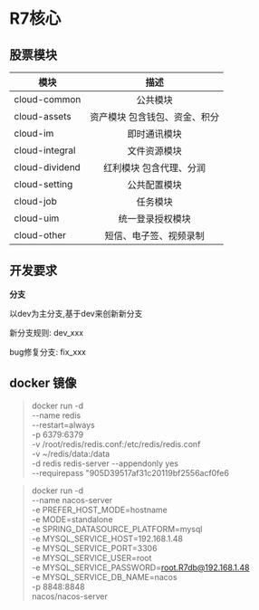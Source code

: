 # R7核心

## 股票模块
| 模块      | 描述     | 
| ---------- | :-----------:  |
| cloud-common     | 公共模块     |
| cloud-assets | 资产模块 包含钱包、资金、积分  |
| cloud-im| 即时通讯模块 |
|cloud-integral|文件资源模块|
|cloud-dividend| 红利模块 包含代理、分润|
|cloud-setting|公共配置模块|
|cloud-job|任务模块|
|cloud-uim|统一登录授权模块|
|cloud-other|短信、电子签、视频录制|

## 开发要求

**分支**

以dev为主分支,基于dev来创新新分支

新分支规则: dev_xxx

bug修复分支: fix_xxx


## docker 镜像
 
>docker run -d \
 --name redis \
 --restart=always \
 -p 6379:6379 \
 -v /root/redis/redis.conf:/etc/redis/redis.conf \
 -v ~/redis/data:/data \
 -d redis redis-server --appendonly yes \
 --requirepass "905D39517af31c20119bf2556acf0fe6


>docker run -d \
--name nacos-server \
-e PREFER_HOST_MODE=hostname \
-e MODE=standalone \
-e SPRING_DATASOURCE_PLATFORM=mysql \
-e MYSQL_SERVICE_HOST=192.168.1.48 \
-e MYSQL_SERVICE_PORT=3306 \
-e MYSQL_SERVICE_USER=root \
-e MYSQL_SERVICE_PASSWORD=root.R7db@192.168.1.48 \
-e MYSQL_SERVICE_DB_NAME=nacos \
-p 8848:8848 \
nacos/nacos-server